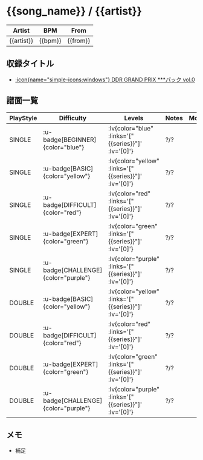 # {{song_name}} / {{artist}}

|Artist|BPM|From|
|------|---|----|
|{{artist}}|{{bpm}}|{{from}}|

## 収録タイトル

- [ :icon{name="simple-icons:windows"} DDR GRAND PRIX ***パック vol.0]({{series}})

## 譜面一覧

|PlayStyle|Difficulty|Levels|Notes|Movie|
|---------|----------|------|-----|-----|
|SINGLE| :u-badge[BEGINNER]{color="blue"} | :lv{color="blue" :links='["{{series}}"]' :lv='[0]'} |?/?||
|SINGLE| :u-badge[BASIC]{color="yellow"} | :lv{color="yellow" :links='["{{series}}"]' :lv='[0]'} |?/?||
|SINGLE| :u-badge[DIFFICULT]{color="red"} | :lv{color="red" :links='["{{series}}"]' :lv='[0]'} |?/?||
|SINGLE| :u-badge[EXPERT]{color="green"} | :lv{color="green" :links='["{{series}}"]' :lv='[0]'} |?/?||
|SINGLE| :u-badge[CHALLENGE]{color="purple"} | :lv{color="purple" :links='["{{series}}"]' :lv='[0]'} |?/?||
|DOUBLE| :u-badge[BASIC]{color="yellow"} | :lv{color="yellow" :links='["{{series}}"]' :lv='[0]'} |?/?||
|DOUBLE| :u-badge[DIFFICULT]{color="red"} | :lv{color="red" :links='["{{series}}"]' :lv='[0]'} |?/?||
|DOUBLE| :u-badge[EXPERT]{color="green"} | :lv{color="green" :links='["{{series}}"]' :lv='[0]'} |?/?||
|DOUBLE| :u-badge[CHALLENGE]{color="purple"} | :lv{color="purple" :links='["{{series}}"]' :lv='[0]'} |?/?||

## メモ

- 補足
